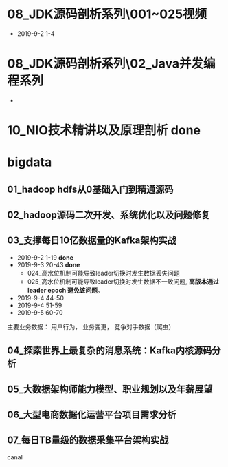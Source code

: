 
# 08_JDK源码剖析系列\001~025视频   
- 2019-9-2 1-4 

# 08_JDK源码剖析系列\02_Java并发编程系列
- 

# 10_NIO技术精讲以及原理剖析 done

# bigdata

## 01_hadoop hdfs从0基础入门到精通源码

## 02_hadoop源码二次开发、系统优化以及问题修复

## 03_支撑每日10亿数据量的Kafka架构实战 
- 2019-9-2 1-19 **done**
- 2019-9-3 20-43 **done**
  - 024_高水位机制可能导致leader切换时发生数据丢失问题
  - 025_高水位机制可能导致leader切换时发生数据不一致问题, **高版本通过 leader epoch 避免该问题**。
- 2019-9-4 44-50
- 2019-9-4 51-59
- 2019-9-5 60-70

主要业务数据： 用户行为， 业务变更， 竞争对手数据（爬虫）


## 04_探索世界上最复杂的消息系统：Kafka内核源码分析

## 05_大数据架构师能力模型、职业规划以及年薪展望

## 06_大型电商数据化运营平台项目需求分析

## 07_每日TB量级的数据采集平台架构实战
 canal